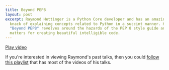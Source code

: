 ```yaml
---
title: Beyond PEP8
layout: post
excerpt: Raymond Hettinger is a Python Core developer and has an amazing
  knack of explaining concepts related to Python in a succint manner. His talk at PyCon US 2015, titled
  "Beyond PEP8" revolves around the hazards of the PEP 8 style guide and learn what really 
  matters for creating beautiful intelligible code.
---
```


[Play video](//youtube.com/embed/wf-BqAjZb8M)

If you're interested in viewing Raymond's past talks, then you could [follow this playlist](http://pyvideo.org/speaker/raymond-hettinger.html) that
has most of the videos of his talks.